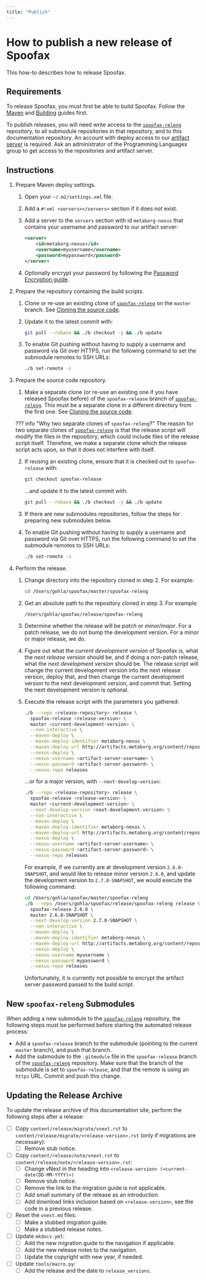 ```yaml
---
title: "Publish"
---
```

# How to publish a new release of Spoofax
This how-to describes how to release Spoofax.


## Requirements
To release Spoofax, you must first be able to build Spoofax. Follow the [Maven](./setup-maven-for-spoofax-dev.md) and [Building](./build-spoofax.md) guides first.

To publish releases, you will need write access to the [`spoofax-releng`](https://github.com/metaborg/spoofax-releng) repository, to all submodule repositories in that repository, and to this documentation repository. An account with deploy access to our [artifact server](https://artifacts.metaborg.org/) is required. Ask an administrator of the Programming Languages group to get access to the repositories and artifact server.


## Instructions
1.  Prepare Maven deploy settings.

    1.  Open your `~/.m2/settings.xml` file.

    2.  Add a `#!xml <servers></servers>` section if it does not exist.

    3.  Add a server to the `servers` section with id `metaborg-nexus` that contains your username and password to our artifact server:

        ```xml
        <server>
            <id>metaborg-nexus</id>
            <username>myusername</username>
            <password>mypassword</password>
        </server>
        ```

    4.  Optionally encrypt your password by following the [Password Encryption guide](https://maven.apache.org/guides/mini/guide-encryption.html).

2.  Prepare the repository containing the build scripts.

    1.  Clone or re-use an existing clone of [`spoofax-releng`](https://github.com/metaborg/spoofax-releng) on the `master` branch. See [Cloning the source code](./build-spoofax.md#cloning-the-source-code).

    2.  Update it to the latest commit with:

        ```bash
        git pull --rebase && ./b checkout -y && ./b update
        ```

    3.  To enable Git pushing without having to supply a username and password via Git over HTTPS, run the following command to set the submodule remotes to SSH URLs:

        ```bash
        ./b set-remote -s
        ```

3.  Prepare the source code repository.

    1.  Make a separate clone (or re-use an existing one if you have released Spoofax before) of the `spoofax-release` branch of [`spoofax-releng`](https://github.com/metaborg/spoofax-releng). This must be a separate clone in a different directory from the first one. See [Cloning the source code](./build-spoofax.md#cloning-the-source-code).

    ??? info "Why two separate clones of `spoofax-releng`?"
        The reason for two separate clones of [`spoofax-releng`](https://github.com/metaborg/spoofax-releng) is that the release script will modify the files in the repository, which could include files of the release script itself. Therefore, we make a separate clone which the release script acts upon, so that it does not interfere with itself.

    2.  If reusing an existing clone, ensure that it is checked out to `spoofax-release` with:
        ```bash
        git checkout spoofax-release
        ```
        ...and update it to the latest commit with:
        ```bash
        git pull --rebase && ./b checkout -y && ./b update
        ```

    3.  If there are new submodules repositories, follow the steps for preparing new submodules below.

    4.  To enable Git pushing without having to supply a username and password via Git over HTTPS, run the following command to set the submodule remotes to SSH URLs:

        ```bash
        ./b set-remote -s
        ```

4.  Perform the release.

    1. Change directory into the repository cloned in step 2. For example:

        ```bash
        cd /Users/gohla/spoofax/master/spoofax-releng
        ```

    2.  Get an absolute path to the repository cloned in step 3. For example:
        ```
        /Users/gohla/spoofax/release/spoofax-releng
        ```

    3.  Determine whether the release will be _patch_ or _minor/major_. For a patch release, we do not bump the development version. For a minor or major release, we do.

    4.  Figure out what the _current development version_ of Spoofax is, what the _next release version_ should be, and if doing a non-patch release, what the _next development version_ should be. The release script will change the current development version into the next release version, deploy that, and then change the current development version to the next development version, and commit that. Setting the next development version is optional.

    5.  Execute the release script with the parameters you gathered:

        ```bash
        ./b --repo <release-repository> release \
          spoofax-release <release-version> \
          master <current-development-version> \
          --non-interactive \
          --maven-deploy \
          --maven-deploy-identifier metaborg-nexus \
          --maven-deploy-url http://artifacts.metaborg.org/content/repositories/releases/ \
          --nexus-deploy \
          --nexus-username <artifact-server-username> \
          --nexus-password <artifact-server-password> \
          --nexus-repo releases
        ```

        ...or for a major version, with `--next-develop-version`:

        ```bash
        ./b --repo <release-repository> release \
          spoofax-release <release-version> \
          master <current-development-version> \
          --next-develop-version <next-development-version> \
          --non-interactive \
          --maven-deploy \
          --maven-deploy-identifier metaborg-nexus \
          --maven-deploy-url http://artifacts.metaborg.org/content/repositories/releases/ \
          --nexus-deploy \
          --nexus-username <artifact-server-username> \
          --nexus-password <artifact-server-password> \
          --nexus-repo releases
        ```

        For example, if we currently are at development version `2.6.0-SNAPSHOT`, and would like to release minor version `2.6.0`, and update the development version to `2.7.0-SNAPSHOT`, we would execute the following command:

        ```bash
        cd /Users/gohla/spoofax/master/spoofax-releng
        ./b --repo /Users/gohla/spoofax/release/spoofax-releng release \
          spoofax-release 2.6.0 \
          master 2.6.0-SNAPSHOT \
          --next-develop-version 2.7.0-SNAPSHOT \
          --non-interactive \
          --maven-deploy \
          --maven-deploy-identifier metaborg-nexus \
          --maven-deploy-url http://artifacts.metaborg.org/content/repositories/releases/ \
          --nexus-deploy \
          --nexus-username myusername \
          --nexus-password mypassword \
          --nexus-repo releases
        ```

        Unfortunately, it is currently not possible to encrypt the artifact server password passed to the build script.


## New `spoofax-releng` Submodules
When adding a new submodule to the [`spoofax-releng`](https://github.com/metaborg/spoofax-releng) repository, the following steps must be performed before starting the automated release process:

- Add a `spoofax-release` branch to the submodule (pointing to the current `master` branch), and push that branch.
- Add the submodule to the `.gitmodule` file in the `spoofax-release` branch of the [`spoofax-releng`](https://github.com/metaborg/spoofax-releng) repository. Make sure that the branch of the submodule is set to `spoofax-release`, and that the remote is using an `https` URL. Commit and push this change.


## Updating the Release Archive
To update the release archive of this documentation site, perform the following steps after a release:

- [ ] Copy `content/release/migrate/vnext.rst` to `content/release/migrate/<release-version>.rst` (only if migrations are necessary):
    - [ ] Remove stub notice.
- [ ] Copy `content/release/note/vnext.rst` to `content/release/note/<release-version>.rst`:
    - [ ] Change vNext in the heading into `<release-version> (<current-date(DD-MM-YYYY)>)`
    - [ ] Remove stub notice.
    - [ ] Remove the link to the migration guide is not applicable.
    - [ ] Add small summary of the release as an introduction.
    - [ ] Add download links inclusion based on `<release-version>`, see the code in a previous release.
- [ ] Reset the `vnext.md` files:
    - [ ] Make a stubbed migration guide.
    - [ ] Make a stubbed release notes.
- [ ] Update `mkdocs.yml`:
    - [ ] Add the new migration guide to the navigation if applicable.
    - [ ] Add the new release notes to the navigation.
    - [ ] Update the copyright with new year, if needed.
- [ ] Update `tools/macro.py`:
    - [ ] Add the release and the date to `release_versions`.
